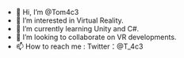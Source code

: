 - 👋 Hi, I’m @Tom4c3
- 👀 I’m interested in Virtual Reality.
- 🌱 I’m currently learning Unity and C#.
- 💞️ I’m looking to collaborate on VR developments.
- 📫 How to reach me : Twitter：@T_4c3

<!---
Tom4c3/Tom4c3 is a ✨ special ✨ repository because its `README.md` (this file) appears on your GitHub profile.
You can click the Preview link to take a look at your changes.
--->
